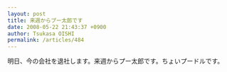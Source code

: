 ```yaml
---
layout: post
title: 来週からプー太郎です
date: 2008-05-22 21:43:37 +0900
author: Tsukasa OISHI
permalink: /articles/484
---
```



明日、今の会社を退社します。来週からプー太郎です。ちょいプードルです。  

